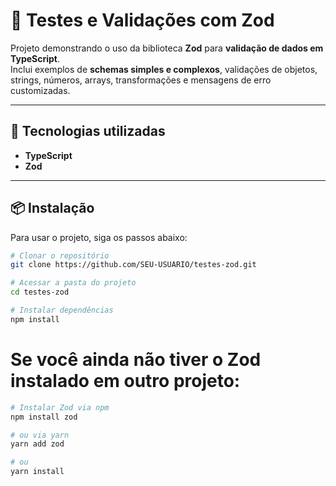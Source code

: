 # 🧪 Testes e Validações com Zod

Projeto demonstrando o uso da biblioteca **Zod** para **validação de dados em TypeScript**.  
Inclui exemplos de **schemas simples e complexos**, validações de objetos, strings, números, arrays, transformações e mensagens de erro customizadas.

---

## 🚀 Tecnologias utilizadas

- **TypeScript**  
- **Zod**  

---

## 📦 Instalação

Para usar o projeto, siga os passos abaixo:

```bash
# Clonar o repositório
git clone https://github.com/SEU-USUARIO/testes-zod.git

# Acessar a pasta do projeto
cd testes-zod

# Instalar dependências
npm install
```

# Se você ainda não tiver o Zod instalado em outro projeto:

```bash
# Instalar Zod via npm
npm install zod

# ou via yarn
yarn add zod

# ou
yarn install
```

